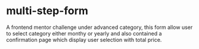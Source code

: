 # multi-step-form
A frontend mentor challenge under advanced category, this form allow user to select category 
either monthy or yearly and also contained a confirmation page which display user selection with total price.
